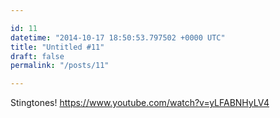 ```yaml
---

id: 11
datetime: "2014-10-17 18:50:53.797502 +0000 UTC"
title: "Untitled #11"
draft: false
permalink: "/posts/11"

---
```


Stingtones! https://www.youtube.com/watch?v=yLFABNHyLV4

